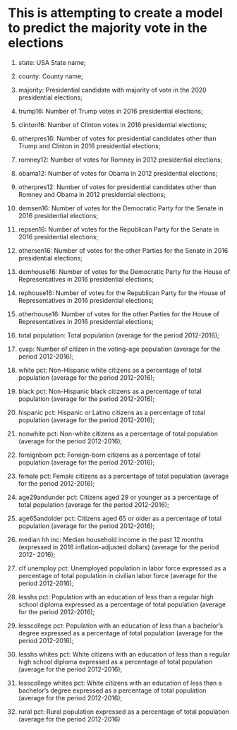 # This is attempting to create a model to predict the majority vote in the elections

1. state: USA State name;
2. county: County name;
3. majority: Presidential candidate with majority of vote in the 2020 presidential elections;
4. trump16: Number of Trump votes in 2016 presidential elections;
5. clinton16: Number of Clinton votes in 2016 presidential elections;
6. otherpres16: Number of votes for presidential candidates other than
Trump and Clinton in 2016 presidential elections;
7. romney12: Number of votes for Romney in 2012 presidential elections;
8. obama12: Number of votes for Obama in 2012 presidential elections;
9. otherpres12: Number of votes for presidential candidates other than
Romney and Obama in 2012 presidential elections;

10. demsen16: Number of votes for the Democratic Party for the Senate in
2016 presidential elections;
11. repsen16: Number of votes for the Republican Party for the Senate in
2016 presidential elections;
12. othersen16: Number of votes for the other Parties for the Senate in 2016
presidential elections;
13. demhouse16: Number of votes for the Democratic Party for the House of
Representatives in 2016 presidential elections;
14. rephouse16: Number of votes for the Republican Party for the House of
Representatives in 2016 presidential elections;
15. otherhouse16: Number of votes for the other Parties for the House of
Representatives in 2016 presidential elections;
16. total population: Total population (average for the period 2012-2016);
17. cvap: Number of citizen in the voting-age population (average for the
period 2012-2016);
18. white pct: Non-Hispanic white citizens as a percentage of total population (average for the period 2012-2016);
19. black pct: Non-Hispanic black citizens as a percentage of total population (average for the period 2012-2016);
20. hispanic pct: Hispanic or Latino citizens as a percentage of total population (average for the period 2012-2016);
21. nonwhite pct: Non-white citizens as a percentage of total population
(average for the period 2012-2016);
22. foreignborn pct: Foreign-born citizens as a percentage of total population (average for the period 2012-2016);
23. female pct: Female citizens as a percentage of total population (average
for the period 2012-2016);
24. age29andunder pct: Citizens aged 29 or younger as a percentage of total
population (average for the period 2012-2016);
25. age65andolder pct: Citizens aged 65 or older as a percentage of total
population (average for the period 2012-2016);
26. median hh inc: Median household income in the past 12 months (expressed in 2016 inflation-adjusted dollars) (average for the period 2012-
2016);
27. clf unemploy pct: Unemployed population in labor force expressed as
a percentage of total population in civilian labor force (average for the
period 2012-2016);
28. lesshs pct: Population with an education of less than a regular high
school diploma expressed as a percentage of total population (average for
the period 2012-2016);
29. lesscollege pct: Population with an education of less than a bachelor’s degree expressed as a percentage of total population (average for the
period 2012-2016);
30. lesshs whites pct: White citizens with an education of less than a regular high school diploma expressed as a percentage of total population
(average for the period 2012-2016);
31. lesscollege whites pct: White citizens with an education of less than
a bachelor’s degree expressed as a percentage of total population (average
for the period 2012-2016);
32. rural pct: Rural population expressed as a percentage of total population
(average for the period 2012-2016)